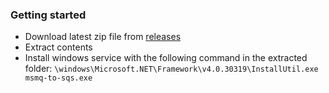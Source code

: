 ### Getting started
- Download latest zip file from [releases](https://github.com/jcardus/msmq-to-sqs/releases)
- Extract contents
- Install windows service with the following command in the extracted folder:
`\windows\Microsoft.NET\Framework\v4.0.30319\InstallUtil.exe msmq-to-sqs.exe`
